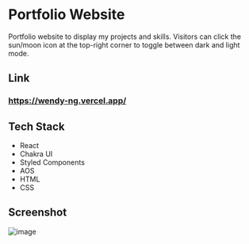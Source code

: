 # Portfolio Website

Portfolio website to display my projects and skills. Visitors can click the sun/moon icon at the top-right corner to toggle between dark and light mode. 

## Link
### https://wendy-ng.vercel.app/

## Tech Stack

- React
- Chakra UI
- Styled Components
- AOS
- HTML
- CSS

## Screenshot
![image](https://user-images.githubusercontent.com/71687298/190548542-9d68ccc2-69b0-442f-b206-aa4f5d872374.png)
